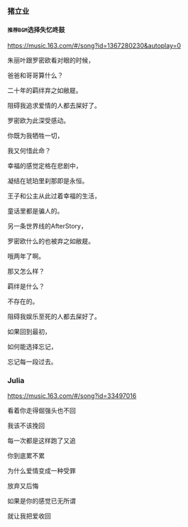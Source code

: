 ### 猪立业

#### `推荐BGM`选择失忆咚鼓
https://music.163.com/#/song?id=1367280230&autoplay=0

朱丽叶跟罗密欧看对眼的时候，

爸爸和哥哥算什么？

二十年的羁绊弃之如敝屣。

阻碍我追求爱情的人都去屎好了。

罗密欧为此深受感动。

你既为我牺牲一切，

我又何惜此命？

幸福的感觉定格在悲剧中，

凝结在琥珀里刹那即是永恒。

王子和公主从此过着幸福的生活，

童话里都是骗人的。

另一条世界线的AfterStory，

罗密欧什么的也被弃之如敝屣。

哦两年了啊。

那又怎么样？

羁绊是什么？

不存在的。

阻碍我娱乐至死的人都去屎好了。

如果回到最初，

如何能选择忘记，

忘记每一段过去。

### Julia
https://music.163.com/#/song?id=33497016

看着你走得倔强头也不回

我该不该挽回

每一次都是这样跑了又追

你到底累不累

为什么爱情变成一种受罪

放弃又后悔

如果是你的感觉已无所谓

就让我把爱收回
